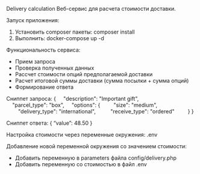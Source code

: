 Delivery calculation
Веб-сервис для расчета стоимости доставки.

Запуск приложения:
1. Установить composer пакеты: composer install
2. Выполнить: docker-compose up -d

Функциональность сервиса:
 - Прием запроса
 - Проверка полученных данных
 - Рассчет стоимости опций предполагаемой доставки
 - Расчет итоговой суммы доставки (сумма посылки + сумма опций)
 - Формирование ответа

Сниппет запроса:
{
    "description": "Important gift",
    "parcel_type": "box",
    "options": {
        "size": "medium",
        "delivery_type": "international", 
        "receive_type": "ordered"
        }
}

Сниппет ответа: 
{ “value”: 48.50 }

Настройка стоимости через переменные окружения: .env


Добавление новой переменной окружения со значением стоимости:

 - Добавить переменную в parameters файла config/delivery.php
 - Добавить переменную со стоимостью в файл .env

